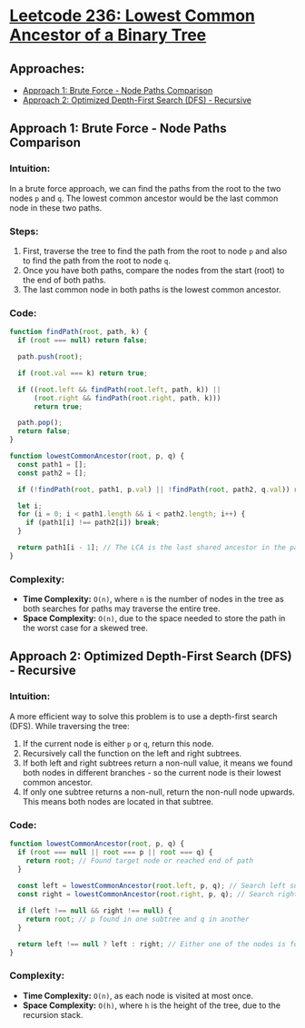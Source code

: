 # [Leetcode 236: Lowest Common Ancestor of a Binary Tree](https://leetcode.com/problems/lowest-common-ancestor-of-a-binary-tree/)

## Approaches:

- [Approach 1: Brute Force - Node Paths Comparison](#approach-1-brute-force---node-paths-comparison)
- [Approach 2: Optimized Depth-First Search (DFS) - Recursive](#approach-2-optimized-depth-first-search-dfs---recursive)

## Approach 1: Brute Force - Node Paths Comparison

### Intuition:

In a brute force approach, we can find the paths from the root to the two nodes `p` and `q`. The lowest common ancestor would be the last common node in these two paths.

### Steps:

1. First, traverse the tree to find the path from the root to node `p` and also to find the path from the root to node `q`.
2. Once you have both paths, compare the nodes from the start (root) to the end of both paths.
3. The last common node in both paths is the lowest common ancestor.

### Code:

```javascript
function findPath(root, path, k) {
  if (root === null) return false;

  path.push(root);

  if (root.val === k) return true;

  if ((root.left && findPath(root.left, path, k)) || 
      (root.right && findPath(root.right, path, k)))
      return true;

  path.pop();
  return false;
}

function lowestCommonAncestor(root, p, q) {
  const path1 = [];
  const path2 = [];

  if (!findPath(root, path1, p.val) || !findPath(root, path2, q.val)) return null;

  let i;
  for (i = 0; i < path1.length && i < path2.length; i++) {
    if (path1[i] !== path2[i]) break;
  }

  return path1[i - 1]; // The LCA is the last shared ancestor in the paths
}
```

### Complexity:

- **Time Complexity:** `O(n)`, where `n` is the number of nodes in the tree as both searches for paths may traverse the entire tree.
- **Space Complexity:** `O(n)`, due to the space needed to store the path in the worst case for a skewed tree.

## Approach 2: Optimized Depth-First Search (DFS) - Recursive

### Intuition:

A more efficient way to solve this problem is to use a depth-first search (DFS). While traversing the tree:

1. If the current node is either `p` or `q`, return this node.
2. Recursively call the function on the left and right subtrees.
3. If both left and right subtrees return a non-null value, it means we found both nodes in different branches - so the current node is their lowest common ancestor.
4. If only one subtree returns a non-null, return the non-null node upwards. This means both nodes are located in that subtree.

### Code:

```javascript
function lowestCommonAncestor(root, p, q) {
  if (root === null || root === p || root === q) {
    return root; // Found target node or reached end of path
  }
  
  const left = lowestCommonAncestor(root.left, p, q); // Search left subtree
  const right = lowestCommonAncestor(root.right, p, q); // Search right subtree

  if (left !== null && right !== null) {
    return root; // p found in one subtree and q in another
  }

  return left !== null ? left : right; // Either one of the nodes is found, or none
}
```

### Complexity:

- **Time Complexity:** `O(n)`, as each node is visited at most once.
- **Space Complexity:** `O(h)`, where `h` is the height of the tree, due to the recursion stack.

